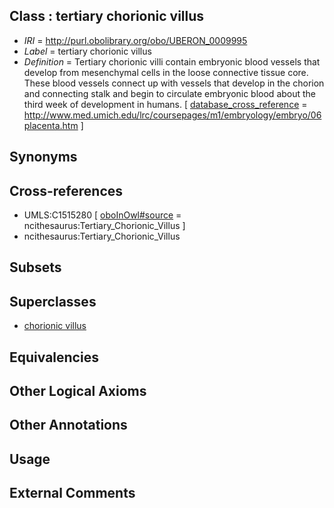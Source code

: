 
## Class : tertiary chorionic villus

 * *IRI* = http://purl.obolibrary.org/obo/UBERON_0009995
 * *Label* = tertiary chorionic villus
 * *Definition* = Tertiary chorionic villi contain embryonic blood vessels that develop from mesenchymal cells in the loose connective tissue core.  These blood vessels connect up with vessels that develop in the chorion and connecting stalk and begin to circulate embryonic blood about the third week of development in humans. [ [database_cross_reference](../../ef/oboInOwl#hasDbXref.md) = http://www.med.umich.edu/lrc/coursepages/m1/embryology/embryo/06placenta.htm ]

## Synonyms


## Cross-references

 * UMLS:C1515280 [ [oboInOwl#source](../../ce/oboInOwl#source.md) = ncithesaurus:Tertiary_Chorionic_Villus ]
 * ncithesaurus:Tertiary_Chorionic_Villus

## Subsets


## Superclasses

 * [chorionic villus](../../UBERON/06/UBERON_0007106.md)

## Equivalencies


## Other Logical Axioms


## Other Annotations


## Usage


## External Comments


